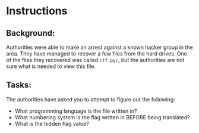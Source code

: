 # Instructions

## Background:
Authorities were able to make an arrest against a known hacker group in the area. They have managed to recover a few files from the hard drives.
One of the files they recovered was called `ctf.pyc`, but the authorities are not sure what is needed to view this file.

## Tasks:
The authorities have asked you to attempt to figure out the following:
* What programming language is the file written in?
* What numbering system is the flag written in BEFORE being translated?
* What is the hidden flag value?
